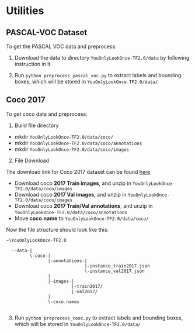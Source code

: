# Utilities


## PASCAL-VOC Dataset
To get the PASCAL VOC data and preprocess:

1. Download the data to directory `YouOnlyLookOnce-TF2.0/data` by following instruction in it

2. Run
`python preprocess_pascal_voc.py`
to extract labels and bounding boxes, which will be stored in `YouOnlyLookOnce-TF2.0/data/`

## Coco 2017
To get coco data and preprocess:

1. Build file directory
* mkdir `YouOnlyLookOnce-TF2.0/data/coco/`
* mkdir `YouOnlyLookOnce-TF2.0/data/coco/annotations`
* mkdir `YouOnlyLookOnce-TF2.0/data/coco/images`

2. File Download

The download link for Coco 2017 dataset can be found [here](http://cocodataset.org/#download) 

* Download coco **2017 Train images**, and unzip in `YouOnlyLookOnce-TF2.0/data/coco/images`
* Download coco **2017 Val images**, and unzip in `YouOnlyLookOnce-TF2.0/data/coco/images`
* Download coco **2017 Train/Val annotations**, and unzip in `YouOnlyLookOnce-TF2.0/data/coco/annotations`
* Move **coco.name** to `YouOnlyLookOnce-TF2.0/data/coco/`

Now the file structure should look like this: 

```
~\YouOnlyLookOnce-TF2.0

  --data-|
         \-coco-|
                |-annotations-|
                              |-instance_train2017.json
                              \-instance_val2017.json
                |
                |-images-|
                         |-train2017/
                         |-val2017/
                |
                \-coco.names
                     
```

3. Run
`python preprocess_cooc.py`
to extract labels and bounding boxes, which will be stored in `YouOnlyLookOnce-TF2.0/data/`
